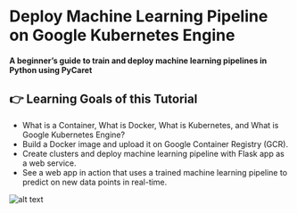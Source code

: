 # Deploy Machine Learning Pipeline on Google Kubernetes Engine
#### A beginner’s guide to train and deploy machine learning pipelines in Python using PyCaret

## 👉 Learning Goals of this Tutorial
- What is a Container, What is Docker, What is Kubernetes, and What is Google Kubernetes Engine?
- Build a Docker image and upload it on Google Container Registry (GCR).
- Create clusters and deploy machine learning pipeline with Flask app as a web service.
- See a web app in action that uses a trained machine learning pipeline to predict on new data points in real-time.

![alt text](https://github.com/[funnyPhani]/[Predicting-Insurance-Bill-Using-Pycaret]/pic.png?raw=true)
